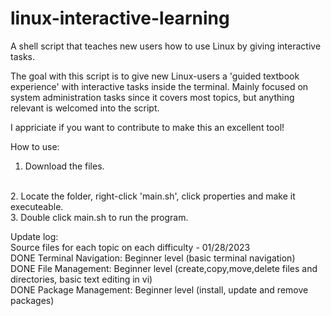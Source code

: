 # linux-interactive-learning
A shell script that teaches new users how to use Linux by giving interactive tasks.

The goal with this script is to give new Linux-users a 'guided textbook experience' with interactive tasks inside the terminal.
Mainly focused on system administration tasks since it covers most topics, but anything relevant is welcomed into the script.

I appriciate if you want to contribute to make this an excellent tool!

How to use:
<br/>
1. Download the files.
<br/>
2. Locate the folder, right-click 'main.sh', click properties and make it executeable.
<br/>
3. Double click main.sh to run the program.

Update log:
<br/>
Source files for each topic on each difficulty - 01/28/2023
<br/>
DONE Terminal Navigation: Beginner level (basic terminal navigation)
<br/>
DONE File Management: Beginner level (create,copy,move,delete files and directories, basic text editing in vi)
<br/>
DONE Package Management: Beginner level (install, update and remove packages)
<br/>
